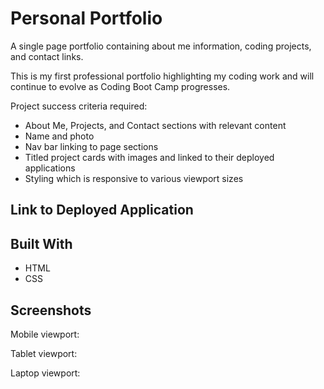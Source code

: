 # Personal Portfolio

A single page portfolio containing about me information, coding projects, and contact links.

This is my first professional portfolio highlighting my coding work and will continue to evolve as Coding Boot Camp progresses.

Project success criteria required:

- About Me, Projects, and Contact sections with relevant content
- Name and photo
- Nav bar linking to page sections
- Titled project cards with images and linked to their deployed applications
- Styling which is responsive to various viewport sizes

## Link to Deployed Application

## Built With

- HTML
- CSS

## Screenshots

Mobile viewport:

Tablet viewport:

Laptop viewport:
